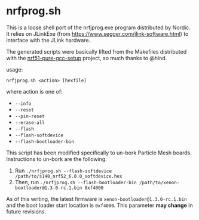 nrfprog.sh
==========

This is a loose shell port of the nrfjprog.exe program distributed by Nordic.
It relies on JLinkExe (from https://www.segger.com/jlink-software.html) to
interface with the JLink hardware.

The generated scripts were basically lifted from the Makefiles distributed with
the [nrf51-pure-gcc-setup](https://github.com/hlnd/nrf51-pure-gcc-setup)
project, so much thanks to @hlnd.

usage:

```
nrfjprog.sh <action> [hexfile]
```

where action is one of:
 * `--info`
 * `--reset`
 * `--pin-reset`
 * `--erase-all`
 * `--flash`
 * `--flash-softdevice`
 * `--flash-bootloader-bin`

This script has been modified specifically to un-bork Particle Mesh boards. Instructions to un-bork are the following:

1. Run `./nrfjprog.sh --flash-softdevice /path/to/s140_nrf52_6.0.0_softdevice.hex`
1. Then, run `./nrfjprog.sh --flash-bootloader-bin /path/to/xenon-bootloader@1.3.0-rc.1.bin 0xf4000`

As of this writing, the latest firmware is `xenon-bootloader@1.3.0-rc.1.bin` and the boot loader start location is `0xf4000`. This parameter **may change** in future revisions.